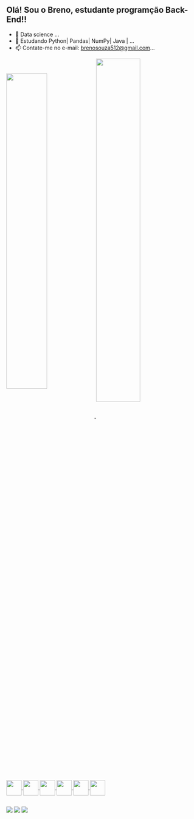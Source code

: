 ## Olá! Sou o Breno, estudante programção Back-End!!

- 🔭 Data science ...
- 🌱 Estudando Python| Pandas| NumPy| Java | ...
- 📫 Contate-me no e-mail: brenosouza512@gmail.com...

<html>
  <div>
    <a href="https://https://github.com/Bren0512">
    <img align="center" width="46%" src="https://github-readme-stats.vercel.app/api?username=bren0512&show_icons=true&theme=tokyonight&count_private=true"/>
    <img align="center" width="48%" src ="https://github-readme-stats.vercel.app/api/top-langs/?username=bren0512&layout=compact&theme=tokyonight&hide"/>
  </div>

  <div style="display: inline_block"><br>
    <img align="center" heigth="30" width="40" src="https://cdn.jsdelivr.net/gh/devicons/devicon/icons/python/python-original.svg"/>
    <img align="center" heigth="30" width="40" src="https://cdn.jsdelivr.net/gh/devicons/devicon/icons/pandas/pandas-original-wordmark.svg"/>
    <img align="center" heigth="30" width="40" src="https://cdn.jsdelivr.net/gh/devicons/devicon/icons/mysql/mysql-original.svg"/>
    <img align="center" heigth="30" width="40" src="https://cdn.jsdelivr.net/gh/devicons/devicon/icons/java/java-original.svg" />
    <img align="center" heigth="30" width="40" src="https://cdn.jsdelivr.net/gh/devicons/devicon/icons/html5/html5-original.svg"/>
    <img align="center" heigth="30" width="40" src="https://cdn.jsdelivr.net/gh/devicons/devicon/icons/css3/css3-original.svg" />
  </div>

  ##

  <div style="display: inline_block">
    <a href="https://www.linkedin.com/in/breno-sz/" target="_blank"><img src="https://img.shields.io/badge/LinkedIn-0077B5?style=for-the-badge&logo=linkedin&logoColor=white"></a>
   <a><img src="https://img.shields.io/badge/Discord-7289DA?style=for-the-badge&logo=discord&logoColor=white" target="_blank"/></a>
   <a href="brenosouza512@gmail.com" target="_blank"><img src="https://img.shields.io/badge/Gmail-D14836?style=for-the-badge&logo=gmail&logoColor=white" target="_blank"></a>
  <div>
</html>
